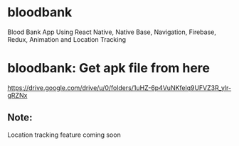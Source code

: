 # bloodbank
 Blood Bank App Using React Native, Native Base, Navigation, Firebase, Redux, Animation and Location Tracking

# bloodbank: Get apk file from here
https://drive.google.com/drive/u/0/folders/1uHZ-6p4VuNKfelq9UFVZ3R_ylr-gRZNx

## Note:
Location tracking feature coming soon
